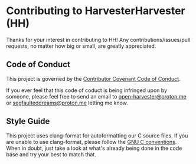 # Contributing to HarvesterHarvester (HH)

Thanks for your interest in contributing to HH! Any contributions/issues/pull requests, no matter how big or small, are greatly appreciated.

## Code of Conduct

This project is governed by the [Contributor Covenant Code of Conduct](CODE_OF_CONDUCT.md).

If you ever feel that this code of coduct is being infringed upon by someone, please feel free to send an email to <open-harvester@proton.me> or <segfaulteddreams@proton.me> letting me know.

## Style Guide

This project uses clang-format for autoformatting our C source files. If you are unable to use clang-format, please follow the [GNU C conventions](https://www.gnu.org/prep/standards/html_node/Writing-C.html). When in doubt, just take a look at what's already being done in the code base and try your best to match that.

